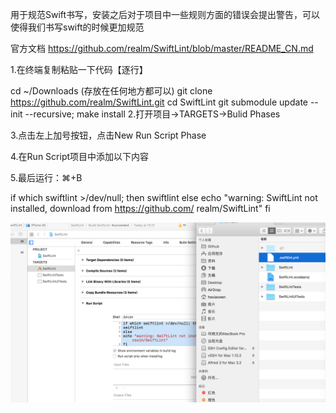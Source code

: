 用于规范Swift书写，安装之后对于项目中一些规则方面的错误会提出警告，可以使得我们书写swift的时候更加规范

官方文档
https://github.com/realm/SwiftLint/blob/master/README_CN.md

1.在终端复制粘贴一下代码【逐行】

cd ~/Downloads (存放在任何地方都可以) git clone https://github.com/realm/SwiftLint.git
 cd SwiftLint git submodule update --init --recursive;
 make install
2.打开项目->TARGETS->Bulid Phases

3.点击左上加号按钮，点击New Run Script Phase

4.在Run Script项目中添加以下内容

5.最后运行：⌘+B

if which swiftlint >/dev/null; then
swiftlint
else
echo "warning: SwiftLint not installed, download from https://github.com/
realm/SwiftLint"
fi

![](https://github.com/roycehe/SwiftLint/blob/master/QQ20161128.png)



